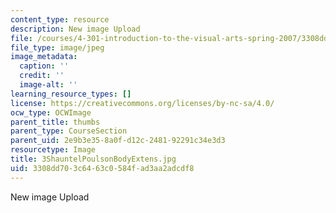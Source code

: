 ```yaml
---
content_type: resource
description: New image Upload
file: /courses/4-301-introduction-to-the-visual-arts-spring-2007/3308dd703c6463c0584fad3aa2adcdf8_3ShauntelPoulsonBodyExtens.jpg
file_type: image/jpeg
image_metadata:
  caption: ''
  credit: ''
  image-alt: ''
learning_resource_types: []
license: https://creativecommons.org/licenses/by-nc-sa/4.0/
ocw_type: OCWImage
parent_title: thumbs
parent_type: CourseSection
parent_uid: 2e9b3e35-8a0f-d12c-2481-92291c34e3d3
resourcetype: Image
title: 3ShauntelPoulsonBodyExtens.jpg
uid: 3308dd70-3c64-63c0-584f-ad3aa2adcdf8
---
```

New image Upload